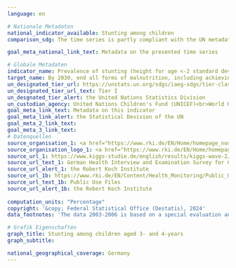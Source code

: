 ```yaml
---
language: en    

# Nationale Metadaten    
national_indicator_available: Stunting among children    
comparison_sdg: The time series is partly compliant with the UN metadata.    

goal_meta_national_link_text: Metadata on the presented time series    

# Globale Metadaten    
indicator_name: Prevalence of stunting (height for age <-2 standard deviation from the median of the World Health Organization (WHO) Child Growth Standards) among children under 5 years of age    
target_name: By 2030, end all forms of malnutrition, including achieving, by 2025, the internationally agreed targets on stunting and wasting in children under 5 years of age, and address the nutritional needs of adolescent girls, pregnant and lactating women and older persons    
un_designated_tier_url: https://unstats.un.org/sdgs/iaeg-sdgs/tier-classification/    
un_designated_tier_url_text: Tier I    
un_desgnated_tier_alert: the United Nations Statistics Division    
un_custodian_agency: United Nations Children's Fund (UNICEF)<br>World Health Organization (WHO)    
goal_meta_link_text: Metadata on this indicator    
goal_meta_link_alert: the Statistical Devision of the UN    
goal_meta_2_link_text:     
goal_meta_3_link_text:         
# Datenquellen
source_organisation_1: <a href="https://www.rki.de/EN/Home/homepage_node.html" target="_blank" onclick="return confirm_alert('the Robert Koch Institute','En');"> Robert Koch Institute </a>
source_organisation_logo_1: <a href="https://www.rki.de/EN/Home/homepage_node.html" target="_blank" onclick="return confirm_alert('the Robert Koch Institute','En');"><img src="https://sdg-indikatoren.de/public/OrgImgEn/rki.png" alt="Logo rki" style="height:60px; width:148px"/></a>
source_url_1: https://www.kiggs-studie.de/english/results/kiggs-wave-2/journal-of-health-monitoring.html
source_url_text_1: German Health Interview and Examination Survey for Children and Adolescents (KiGGS) – KiGGS Wave 2
source_url_alert_1: the Robert Koch Institute
source_url_1b: https://www.rki.de/EN/Content/Health_Monitoring/Public_Use_Files/public_use_file_node.html
source_url_text_1b: Public Use Files
source_url_alert_1b: the Robert Koch Institute
    
computation_units: "Percentage"    
copyright: '&copy; Federal Statistical Office (Destatis), 2024'    
data_footnotes: 'The data 2003-2006 is based on a special evaluation and is not publicly available. <br>• The data 2003-2006 is age-standardised prevalences (population status: 31 December 2015).'    

# Grafik Eigenschaften    
graph_title: Stunting among children aged 3- and 4-years
graph_subtitle:     

national_geographical_coverage: Germany    
---
```


<span></span>